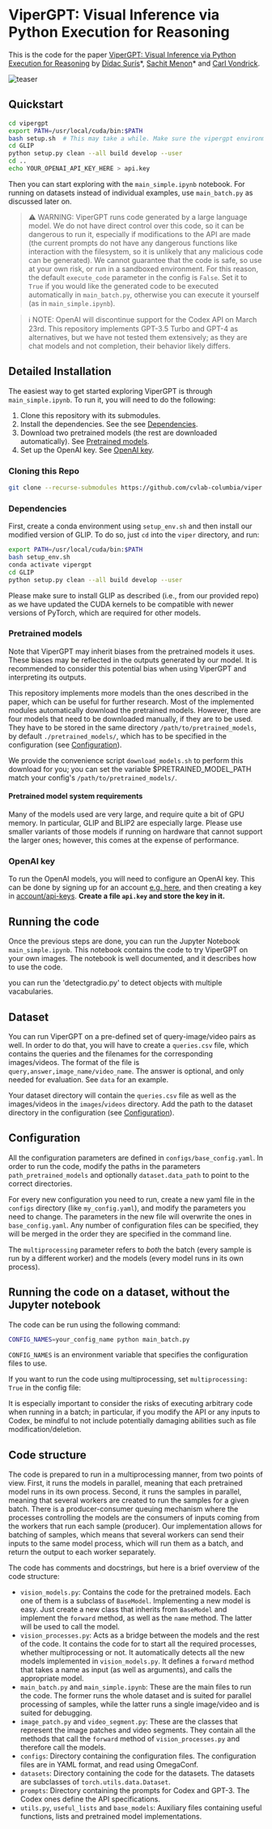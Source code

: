 # ViperGPT: Visual Inference via Python Execution for Reasoning

This is the code for the paper [ViperGPT: Visual Inference via Python Execution for Reasoning](https://viper.cs.columbia.edu) by [Dídac Surís](https://www.didacsuris.com/)\*, [Sachit Menon](https://sachit-menon.github.io/)\* and [Carl Vondrick](https://www.cs.columbia.edu/~vondrick/).

![teaser](teaser.gif "Teaser")

## Quickstart

```bash
cd vipergpt
export PATH=/usr/local/cuda/bin:$PATH
bash setup.sh  # This may take a while. Make sure the vipergpt environment is active
cd GLIP
python setup.py clean --all build develop --user
cd ..
echo YOUR_OPENAI_API_KEY_HERE > api.key
```
Then you can start exploring with the `main_simple.ipynb` notebook. For running on datasets instead of individual 
examples, use `main_batch.py` as discussed later on.

> :warning: WARNING: ViperGPT runs code generated by a large language model. We do not have direct control over this 
> code, so it can be dangerous to run it, especially if modifications to the API are made (the current prompts do not 
> have any dangerous functions like interaction with the filesystem, so it is unlikely that any malicious code can be 
> generated). We cannot guarantee that the code is safe, so use at your own risk, or run in a sandboxed environment.
> For this reason, the default `execute_code` parameter in the config is `False`. Set it to `True` if you would like the 
> generated code to be executed automatically in `main_batch.py`, otherwise you can execute it yourself (as in 
> `main_simple.ipynb`). 


> :information_source: NOTE: OpenAI will discontinue support for the Codex API on March 23rd. This repository implements
> GPT-3.5 Turbo and GPT-4 as alternatives, but we have not tested them extensively; as they are chat models and not completion, their behavior likely differs.

## Detailed Installation
The easiest way to get started exploring ViperGPT is through `main_simple.ipynb`. To run it, you will need to do the following:
1. Clone this repository with its submodules.
2. Install the dependencies. See the see [Dependencies](#Dependencies).
3. Download two pretrained models (the rest are downloaded automatically). See [Pretrained models](#Pretrained-models).
4. Set up the OpenAI key. See [OpenAI key](#OpenAI-key).

### Cloning this Repo

```bash
git clone --recurse-submodules https://github.com/cvlab-columbia/viper.git
```

### Dependencies

First, create a conda environment using `setup_env.sh` and then install our modified version of GLIP. 
To do so, just `cd` into the `viper` directory, and run:

```bash
export PATH=/usr/local/cuda/bin:$PATH
bash setup_env.sh
conda activate vipergpt
cd GLIP
python setup.py clean --all build develop --user
```

Please make sure to install GLIP as described (i.e., from our provided repo) as we have updated the CUDA kernels to be 
compatible with newer versions of PyTorch, which are required for other models.

### Pretrained models

Note that ViperGPT may inherit biases from the pretrained models it uses. These biases may be reflected in the outputs 
generated by our model. It is recommended to consider this potential bias when using ViperGPT and interpreting its 
outputs.

This repository implements more models than the ones described in the paper, which can be useful for further research.
Most of the implemented modules automatically download the pretrained models. However, there are four models that 
need to be downloaded manually, if they are to be used. They have to be stored in the same directory 
`/path/to/pretrained_models`, by default `./pretrained_models/`, which has to be specified in the configuration (see [Configuration](#Configuration)).

We provide the convenience script `download_models.sh` to perform this download for you; you can set the variable $PRETRAINED_MODEL_PATH match your config's `/path/to/pretrained_models/`.

#### Pretrained model system requirements

Many of the models used are very large, and require quite a bit of GPU memory. In particular, GLIP and BLIP2 are especially large. Please use smaller variants of those models if running on hardware that cannot support the larger ones; however, this comes at the expense of performance.

### OpenAI key

To run the OpenAI models, you will need to configure an OpenAI key. This can be done by signing up for an account [e.g. here](https://platform.openai.com/), and then creating a key in [account/api-keys](https://platform.openai.com/account/api-keys).
**Create a file `api.key` and store the key in it.**

## Running the code

Once the previous steps are done, you can run the Jupyter Notebook `main_simple.ipynb`. This notebook contains 
the code to try ViperGPT on your own images. The notebook is well documented, and it describes how to use the code.

you can run the 'detectgradio.py' to detect objects with multiple vacabularies.

## Dataset

You can run ViperGPT on a pre-defined set of query-image/video pairs as well. In order to do that, you will have to 
create a `queries.csv` file, which contains the queries and the filenames for the corresponding images/videos. The format of the file is
`query,answer,image_name/video_name`. The answer is optional, and only needed for evaluation. See `data` for an example.

Your dataset directory will contain the `queries.csv` file as well as the images/videos in the `images`/`videos` 
directory. Add the path to the dataset directory in the configuration (see [Configuration](#Configuration)).

## Configuration

All the configuration parameters are defined in `configs/base_config.yaml`. In order to run the code,
modify the paths in the parameters `path_pretrained_models` and optionally `dataset.data_path` to point to the correct 
directories.

For every new configuration you need to run, create a new yaml file in the `configs` directory (like `my_config.yaml`), 
and modify the parameters you need to change. The parameters in the new file will overwrite 
the ones in `base_config.yaml`. Any number of configuration files can be specified, they will be merged in the order 
they are specified in the command line.

The `multiprocessing` parameter refers to *both* the batch (every sample is run by a different worker) and the models 
(every model runs in its own process).

## Running the code on a dataset, without the Jupyter notebook

The code can be run using the following command:

```bash
CONFIG_NAMES=your_config_name python main_batch.py
```

`CONFIG_NAMES` is an environment variable that specifies the configuration files to use.

If you want to run the code using multiprocessing, set `multiprocessing: True` in the config file:

It is especially important to consider the risks of executing arbitrary code when running in a batch; in particular, if you modify the API or any inputs to Codex, be mindful to not include potentially damaging abilities such as file modification/deletion.

## Code structure

The code is prepared to run in a multiprocessing manner, from two points of view. First, it runs the models in parallel,
meaning that each pretrained model runs in its own process. Second, it runs the samples in parallel, meaning that 
several workers are created to run the samples for a given batch. There is a producer-consumer queuing mechanism where 
the processes controlling the models are the consumers of inputs coming from the workers that run each sample 
(producer). Our implementation allows for batching of samples, which means that several workers can send their inputs to
the same model process, which will run them as a batch, and return the output to each worker separately. 

The code has comments and docstrings, but here is a brief overview of the code structure:
- `vision_models.py`: Contains the code for the pretrained models. Each one of them is a subclass of `BaseModel`.
Implementing a new model is easy. Just create a new class that inherits from `BaseModel` and implement the `forward` 
method, as well as the `name` method. The latter will be used to call the model. 
- `vision_processes.py`: Acts as a bridge between the models and the rest of the code. It contains the code for to start 
all the required processes, whether multiprocessing or not. It automatically detects all the new models implemented in
`vision_models.py`. It defines a `forward` method that takes a name as input (as well as arguments), and calls the 
appropriate model.
- `main_batch.py` and `main_simple.ipynb`: These are the main files to run the code. The former runs the whole dataset and 
is suited for parallel processing of samples, while the latter runs a single image/video and is suited for debugging.
- `image_patch.py` and `video_segment.py`: These are the classes that represent the image patches and video segments.
They contain all the methods that call the `forward` method of `vision_processes.py` and therefore call the models.
- `configs`: Directory containing the configuration files. The configuration files are in YAML format, and read using 
OmegaConf.
- `datasets`: Directory containing the code for the datasets. The datasets are subclasses of `torch.utils.data.Dataset`.
- `prompts`: Directory containing the prompts for Codex and GPT-3. The Codex ones define the API specifications.
- `utils.py`, `useful_lists` and `base_models`: Auxiliary files containing useful functions, lists and pretrained model 
implementations.

